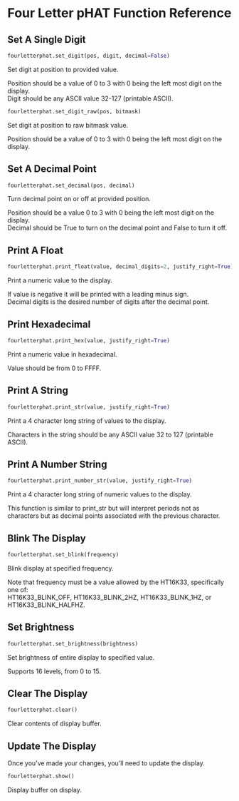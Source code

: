# Four Letter pHAT Function Reference

## Set A Single Digit

```python
fourletterphat.set_digit(pos, digit, decimal=False)
```
Set digit at position to provided value.

Position should be a value of 0 to 3 with 0 being the left most digit on the display.  
Digit should be any ASCII value 32-127 (printable ASCII).  

```python
fourletterphat.set_digit_raw(pos, bitmask)
```
Set digit at position to raw bitmask value.

Position should be a value of 0 to 3 with 0 being the left most digit on the display.

## Set A Decimal Point

```python
fourletterphat.set_decimal(pos, decimal)
```
Turn decimal point on or off at provided position.

Position should be a value 0 to 3 with 0 being the left most digit on the display.  
Decimal should be True to turn on the decimal point and False to turn it off.  

## Print A Float

```python
fourletterphat.print_float(value, decimal_digits=2, justify_right=True)
```
Print a numeric value to the display.

If value is negative it will be printed with a leading minus sign.  
Decimal digits is the desired number of digits after the decimal point.  

## Print Hexadecimal

```python
fourletterphat.print_hex(value, justify_right=True)
```
Print a numeric value in hexadecimal.

Value should be from 0 to FFFF.

## Print A String

```python
fourletterphat.print_str(value, justify_right=True)
```
Print a 4 character long string of values to the display.

Characters in the string should be any ASCII value 32 to 127 (printable ASCII).

## Print A Number String

```python
fourletterphat.print_number_str(value, justify_right=True)
```
Print a 4 character long string of numeric values to the display.

This function is similar to print_str but will interpret periods not as characters but as decimal points associated with the previous character.

## Blink The Display

```python
fourletterphat.set_blink(frequency)
```
Blink display at specified frequency.

Note that frequency must be a value allowed by the HT16K33, specifically one of:  
HT16K33_BLINK_OFF, HT16K33_BLINK_2HZ, HT16K33_BLINK_1HZ, or HT16K33_BLINK_HALFHZ.  

## Set Brightness

```python
fourletterphat.set_brightness(brightness)
```
Set brightness of entire display to specified value.

Supports 16 levels, from 0 to 15.

## Clear The Display
```python
fourletterphat.clear()
```
Clear contents of display buffer.

## Update The Display

Once you’ve made your changes, you’ll need to update the display.

```python
fourletterphat.show()
```
Display buffer on display.
